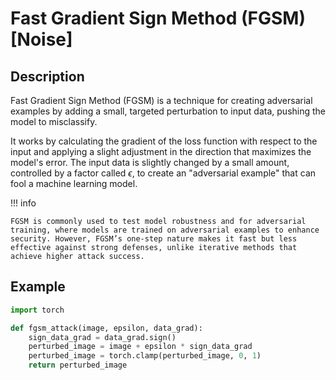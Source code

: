 # Fast Gradient Sign Method (FGSM) [Noise]

## Description

Fast Gradient Sign Method (FGSM) is a technique for creating adversarial examples by adding a small, targeted perturbation to input data, pushing the model to misclassify.

It works by calculating the gradient of the loss function with respect to the input and applying a slight adjustment in the direction that maximizes the model's error.
The input data is slightly changed by a small amount, controlled by a factor called $\epsilon$, to create an "adversarial example" that can fool a machine learning model.

!!! info

    FGSM is commonly used to test model robustness and for adversarial training, where models are trained on adversarial examples to enhance security. However, FGSM’s one-step nature makes it fast but less effective against strong defenses, unlike iterative methods that achieve higher attack success.

## Example

```python
import torch

def fgsm_attack(image, epsilon, data_grad):
    sign_data_grad = data_grad.sign()
    perturbed_image = image + epsilon * sign_data_grad
    perturbed_image = torch.clamp(perturbed_image, 0, 1)
    return perturbed_image
```
